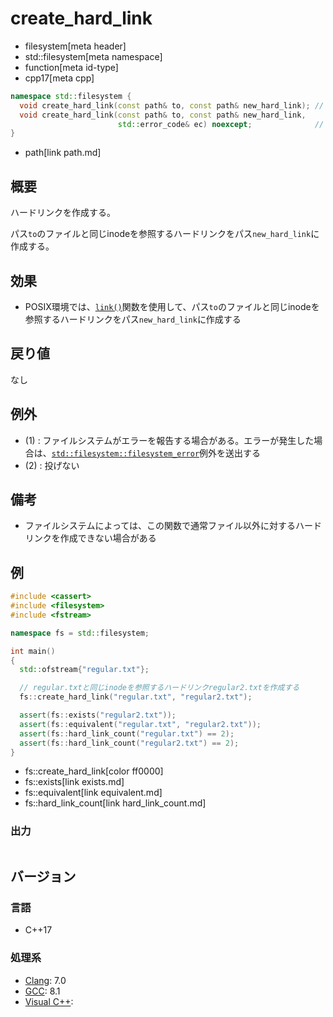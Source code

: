 # create_hard_link
* filesystem[meta header]
* std::filesystem[meta namespace]
* function[meta id-type]
* cpp17[meta cpp]

```cpp
namespace std::filesystem {
  void create_hard_link(const path& to, const path& new_hard_link); // (1)
  void create_hard_link(const path& to, const path& new_hard_link,
                        std::error_code& ec) noexcept;              // (2)
}
```
* path[link path.md]

## 概要
ハードリンクを作成する。

パス`to`のファイルと同じinodeを参照するハードリンクをパス`new_hard_link`に作成する。


## 効果
- POSIX環境では、[`link()`](https://web.archive.org/web/20230206201555/http://linuxjm.osdn.jp/html/LDP_man-pages/man2/link.2.html)関数を使用して、パス`to`のファイルと同じinodeを参照するハードリンクをパス`new_hard_link`に作成する


## 戻り値
なし


## 例外
- (1) : ファイルシステムがエラーを報告する場合がある。エラーが発生した場合は、[`std::filesystem::filesystem_error`](filesystem_error.md)例外を送出する
- (2) : 投げない


## 備考
- ファイルシステムによっては、この関数で通常ファイル以外に対するハードリンクを作成できない場合がある


## 例
```cpp example
#include <cassert>
#include <filesystem>
#include <fstream>

namespace fs = std::filesystem;

int main()
{
  std::ofstream{"regular.txt"};

  // regular.txtと同じinodeを参照するハードリンクregular2.txtを作成する
  fs::create_hard_link("regular.txt", "regular2.txt");

  assert(fs::exists("regular2.txt"));
  assert(fs::equivalent("regular.txt", "regular2.txt"));
  assert(fs::hard_link_count("regular.txt") == 2);
  assert(fs::hard_link_count("regular2.txt") == 2);
}
```
* fs::create_hard_link[color ff0000]
* fs::exists[link exists.md]
* fs::equivalent[link equivalent.md]
* fs::hard_link_count[link hard_link_count.md]

### 出力
```
```

## バージョン
### 言語
- C++17

### 処理系
- [Clang](/implementation.md#clang): 7.0
- [GCC](/implementation.md#gcc): 8.1
- [Visual C++](/implementation.md#visual_cpp):
